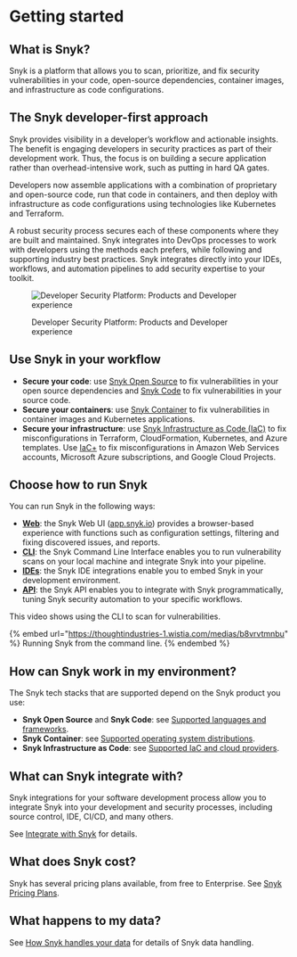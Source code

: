 # Getting started

## What is Snyk?

Snyk is a platform that allows you to scan, prioritize, and fix security vulnerabilities in your code, open-source dependencies, container images, and infrastructure as code configurations.

## The Snyk developer-first approach

Snyk provides visibility in a developer’s workflow and actionable insights. The benefit is engaging developers in security practices as part of their development work. Thus, the focus is on building a secure application rather than overhead-intensive work, such as putting in hard QA gates.&#x20;

Developers now assemble applications with a combination of proprietary and open-source code, run that code in containers, and then deploy with infrastructure as code configurations using technologies like Kubernetes and Terraform.

A robust security process secures each of these components where they are built and maintained. Snyk integrates into DevOps processes to work with developers using the methods each prefers, while following and supporting industry best practices. Snyk integrates directly into your IDEs, workflows, and automation pipelines to add security expertise to your toolkit.

<figure><img src="../.gitbook/assets/image (162) (1) (1) (1) (1) (1) (1) (1) (1) (1) (1) (1) (1).png" alt="Developer Security Platform: Products and Developer experience"><figcaption><p>Developer Security Platform: Products and Developer experience</p></figcaption></figure>

## Use Snyk in your workflow

* **Secure your code**: use [Snyk Open Source](../scan-with-snyk/snyk-open-source/) to fix vulnerabilities in your open source dependencies and [Snyk Code](../scan-with-snyk/snyk-code/) to fix vulnerabilities in your source code.
* **Secure your containers**: use [Snyk Container](../scan-with-snyk/snyk-container/) to fix vulnerabilities in container images and Kubernetes applications.
* **Secure your infrastructure**: use [Snyk Infrastructure as Code (IaC)](../scan-with-snyk/snyk-iac/scan-your-iac-source-code/) to fix misconfigurations in Terraform, CloudFormation, Kubernetes, and Azure templates. Use [IaC+](../scan-with-snyk/snyk-iac/iac+-code-to-cloud-capabilities/) to fix misconfigurations in Amazon Web Services accounts, Microsoft Azure subscriptions, and Google Cloud Projects.

## Choose how to run Snyk

You can run Snyk in the following ways:

* [**Web**](snyk-web-ui.md): the Snyk Web UI ([app.snyk.io](https://app.snyk.io)) provides a browser-based experience with functions such as configuration settings, filtering and fixing discovered issues, and reports.
* [**CLI**](../snyk-cli/): the Snyk Command Line Interface enables you to run vulnerability scans on your local machine and integrate Snyk into your pipeline.
* [**IDEs**](../scm-ide-and-ci-cd-workflow-and-integrations/use-snyk-in-your-ide/): the Snyk IDE integrations enable you to embed Snyk in your development environment.
* [**API**](../snyk-api/): the Snyk API enables you to integrate with Snyk programmatically, tuning Snyk security automation to your specific workflows.

This video shows using the CLI to scan for vulnerabilities.

{% embed url="https://thoughtindustries-1.wistia.com/medias/b8vrvtmnbu" %}
Running Snyk from the command line.
{% endembed %}

## How can Snyk work in my environment?

The Snyk tech stacks that are supported depend on the Snyk product you use:

* **Snyk Open Source** and **Snyk Code**: see [Supported languages and frameworks](../supported-languages-and-frameworks/).
* **Snyk Container**: see [Supported operating system distributions](../scan-with-snyk/snyk-container/how-snyk-container-works/supported-operating-system-distributions.md).
* **Snyk Infrastructure as Code**: see [Supported IaC and cloud providers](../scan-with-snyk/snyk-iac/supported-iac-languages-cloud-providers-and-cloud-resources/).

## What can Snyk integrate with?

Snyk integrations for your software development process allow you to integrate Snyk into your development and security processes, including source control, IDE, CI/CD, and many others.

See [Integrate with Snyk](../integrate-with-snyk/) for details.

## **What does Snyk cost?**

Snyk has several pricing plans available, from free to Enterprise. See [Snyk Pricing Plans](../implement-snyk/enterprise-implementation-guide/trial-limitations.md).

## What happens to my data?

See [How Snyk handles your data](../working-with-snyk/how-snyk-handles-your-data.md) for details of Snyk data handling.&#x20;

